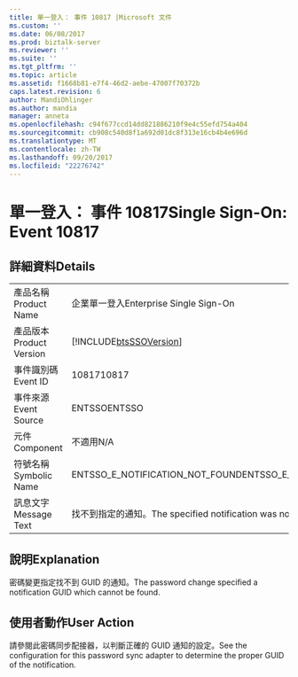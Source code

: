 ```yaml
---
title: 單一登入： 事件 10817 |Microsoft 文件
ms.custom: ''
ms.date: 06/08/2017
ms.prod: biztalk-server
ms.reviewer: ''
ms.suite: ''
ms.tgt_pltfrm: ''
ms.topic: article
ms.assetid: f1668b81-e7f4-46d2-aebe-47007f70372b
caps.latest.revision: 6
author: MandiOhlinger
ms.author: mandia
manager: anneta
ms.openlocfilehash: c94f677ccd14dd821886210f9e4c55efd754a404
ms.sourcegitcommit: cb908c540d8f1a692d01dc8f313e16cb4b4e696d
ms.translationtype: MT
ms.contentlocale: zh-TW
ms.lasthandoff: 09/20/2017
ms.locfileid: "22276742"
---
```

# <a name="single-sign-on-event-10817"></a><span data-ttu-id="33dda-102">單一登入： 事件 10817</span><span class="sxs-lookup"><span data-stu-id="33dda-102">Single Sign-On: Event 10817</span></span>
## <a name="details"></a><span data-ttu-id="33dda-103">詳細資料</span><span class="sxs-lookup"><span data-stu-id="33dda-103">Details</span></span>  
  
|||  
|-|-|  
|<span data-ttu-id="33dda-104">產品名稱</span><span class="sxs-lookup"><span data-stu-id="33dda-104">Product Name</span></span>|<span data-ttu-id="33dda-105">企業單一登入</span><span class="sxs-lookup"><span data-stu-id="33dda-105">Enterprise Single Sign-On</span></span>|  
|<span data-ttu-id="33dda-106">產品版本</span><span class="sxs-lookup"><span data-stu-id="33dda-106">Product Version</span></span>|[!INCLUDE[btsSSOVersion](../includes/btsssoversion-md.md)]|  
|<span data-ttu-id="33dda-107">事件識別碼</span><span class="sxs-lookup"><span data-stu-id="33dda-107">Event ID</span></span>|<span data-ttu-id="33dda-108">10817</span><span class="sxs-lookup"><span data-stu-id="33dda-108">10817</span></span>|  
|<span data-ttu-id="33dda-109">事件來源</span><span class="sxs-lookup"><span data-stu-id="33dda-109">Event Source</span></span>|<span data-ttu-id="33dda-110">ENTSSO</span><span class="sxs-lookup"><span data-stu-id="33dda-110">ENTSSO</span></span>|  
|<span data-ttu-id="33dda-111">元件</span><span class="sxs-lookup"><span data-stu-id="33dda-111">Component</span></span>|<span data-ttu-id="33dda-112">不適用</span><span class="sxs-lookup"><span data-stu-id="33dda-112">N/A</span></span>|  
|<span data-ttu-id="33dda-113">符號名稱</span><span class="sxs-lookup"><span data-stu-id="33dda-113">Symbolic Name</span></span>|<span data-ttu-id="33dda-114">ENTSSO_E_NOTIFICATION_NOT_FOUND</span><span class="sxs-lookup"><span data-stu-id="33dda-114">ENTSSO_E_NOTIFICATION_NOT_FOUND</span></span>|  
|<span data-ttu-id="33dda-115">訊息文字</span><span class="sxs-lookup"><span data-stu-id="33dda-115">Message Text</span></span>|<span data-ttu-id="33dda-116">找不到指定的通知。</span><span class="sxs-lookup"><span data-stu-id="33dda-116">The specified notification was not found.</span></span>|  
  
## <a name="explanation"></a><span data-ttu-id="33dda-117">說明</span><span class="sxs-lookup"><span data-stu-id="33dda-117">Explanation</span></span>  
 <span data-ttu-id="33dda-118">密碼變更指定找不到 GUID 的通知。</span><span class="sxs-lookup"><span data-stu-id="33dda-118">The password change specified a notification GUID which cannot be found.</span></span>  
  
## <a name="user-action"></a><span data-ttu-id="33dda-119">使用者動作</span><span class="sxs-lookup"><span data-stu-id="33dda-119">User Action</span></span>  
 <span data-ttu-id="33dda-120">請參閱此密碼同步配接器，以判斷正確的 GUID 通知的設定。</span><span class="sxs-lookup"><span data-stu-id="33dda-120">See the configuration for this password sync adapter to determine the proper GUID of the notification.</span></span>